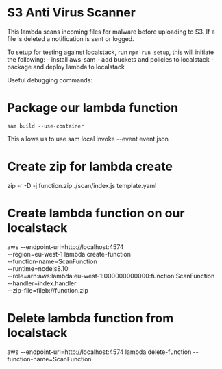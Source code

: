 S3 Anti Virus Scanner
============================

This lambda scans incoming files for malware before uploading to S3. If a file is deleted a notification is sent or logged.

To setup for testing against localstack, run `npm run setup`, this will initiate the following:
    - install aws-sam
    - add buckets and policies to localstack
    - package and deploy lambda to localstack


Useful debugging commands:

# Package our lambda function

`sam build --use-container`

This allows us to use sam local invoke <FunctionName> --event event.json

# Create zip for lambda create

zip -r -D -j function.zip ./scan/index.js template.yaml

# Create lambda function on our localstack

aws --endpoint-url=http://localhost:4574 \
    --region=eu-west-1 lambda create-function \
    --function-name=ScanFunction \
    --runtime=nodejs8.10 \
    --role=arn:aws:lambda:eu-west-1:000000000000:function:ScanFunction \
    --handler=index.handler \
    --zip-file=fileb://function.zip

# Delete lambda function from localstack

aws --endpoint-url=http://localhost:4574 lambda delete-function --function-name=ScanFunction 
